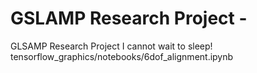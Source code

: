 # GSLAMP Research Project -
GLSAMP Research Project 
I cannot wait to sleep!
tensorflow_graphics/notebooks/6dof_alignment.ipynb

